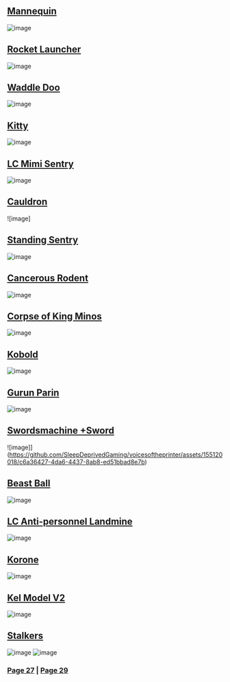 ## [Mannequin](https://discord.com/channels/512287844258021376/1132040858343059638/1196863824645607484)
![image](https://github.com/SleepDeprivedGaming/voicesoftheprinter/assets/155120018/aa311de1-6d31-4026-99ad-70c70235f990)
## [Rocket Launcher](https://discord.com/channels/512287844258021376/1132040858343059638/1196955361228374047)
![image](https://github.com/SleepDeprivedGaming/voicesoftheprinter/assets/155120018/88ddd2b2-9a09-44b5-903c-b6dd57b6dc76)
## [Waddle Doo](https://discord.com/channels/512287844258021376/1132040858343059638/1196981809725055096)
![image](https://github.com/SleepDeprivedGaming/voicesoftheprinter/assets/155120018/973132ba-5e0f-4183-b511-2407013c32b5)
## [Kitty](https://discord.com/channels/512287844258021376/1132040858343059638/1197002713469292574)
![image](https://github.com/SleepDeprivedGaming/voicesoftheprinter/assets/155120018/d504d5ef-f823-42c8-a093-994def6a99bb)
## [LC Mimi Sentry](https://discord.com/channels/512287844258021376/1132040858343059638/1197051435611848796)
![image](https://github.com/SleepDeprivedGaming/voicesoftheprinter/assets/155120018/6e91d6b2-cddf-4749-b5eb-0be3a6acc196)
## [Cauldron](https://discord.com/channels/512287844258021376/1132040858343059638/1197107605596807240)
![image]
## [Standing Sentry](https://discord.com/channels/512287844258021376/1132040858343059638/1197175734410690580)
![image](https://github.com/SleepDeprivedGaming/voicesoftheprinter/assets/155120018/f500abde-2de6-4f10-9eac-05c12d5f9a0d)
## [Cancerous Rodent](https://discord.com/channels/512287844258021376/1132040858343059638/1197182193244590220)
![image](https://github.com/SleepDeprivedGaming/voicesoftheprinter/assets/155120018/c560208f-1e1b-4564-ae90-346cf093a1a9)
## [Corpse of King Minos](https://discord.com/channels/512287844258021376/1132040858343059638/1197196554306601132)
![image](https://github.com/SleepDeprivedGaming/voicesoftheprinter/assets/155120018/91ad8b31-814b-4a36-a3f6-5b3fa2d2a82d)
## [Kobold](https://discord.com/channels/512287844258021376/1132040858343059638/1197236715518177422)
![image](https://github.com/SleepDeprivedGaming/voicesoftheprinter/assets/155120018/eaa565eb-a2e0-42fe-8f48-4e98451ecd10)
## [Gurun Parin](https://discord.com/channels/512287844258021376/1132040858343059638/1197337896668123186)
![image](https://github.com/SleepDeprivedGaming/voicesoftheprinter/assets/155120018/bf4496ae-7463-41e1-8520-5a022f1983cd)
## [Swordsmachine +Sword](https://discord.com/channels/512287844258021376/1132040858343059638/1197619214102581368)
![image]](https://github.com/SleepDeprivedGaming/voicesoftheprinter/assets/155120018/c6a36427-4da6-4437-8ab8-ed51bbad8e7b)
## [Beast Ball](https://discord.com/channels/512287844258021376/1132040858343059638/1197663672022077472)
![image](https://github.com/SleepDeprivedGaming/voicesoftheprinter/assets/155120018/1d213f97-14ea-45aa-9379-be064a0853b1)
## [LC Anti-personnel Landmine](https://discord.com/channels/512287844258021376/1132040858343059638/1197682707749163179)
![image](https://github.com/SleepDeprivedGaming/voicesoftheprinter/assets/155120018/707b1532-5b0d-49c5-b789-58c50f9f2d79)
## [Korone](https://discord.com/channels/512287844258021376/1132040858343059638/1197791208202834051)
![image](https://github.com/SleepDeprivedGaming/voicesoftheprinter/assets/155120018/0096450e-7e53-4d69-bb3d-4eecf20e2561)
## [Kel Model V2](https://discord.com/channels/512287844258021376/1132040858343059638/1198009767197675540)
![image](https://github.com/SleepDeprivedGaming/voicesoftheprinter/assets/155120018/a4cf60e2-b27c-4bc8-9fe7-05cb3e6138b9)
## [Stalkers](https://discord.com/channels/512287844258021376/1132040858343059638/1198386385590173787)
![image](https://github.com/SleepDeprivedGaming/voicesoftheprinter/assets/155120018/70524697-8315-45eb-b7cd-3be6a15a43ee)
![image](https://github.com/SleepDeprivedGaming/voicesoftheprinter/assets/155120018/d5032007-e795-48d9-a753-b32f7b010745)

### [Page 27](https://github.com/madrod228/voicesoftheprinter/blob/main/Page%2027.md)  | [Page 29](https://github.com/madrod228/voicesoftheprinter/blob/main/Page%2029.md)
